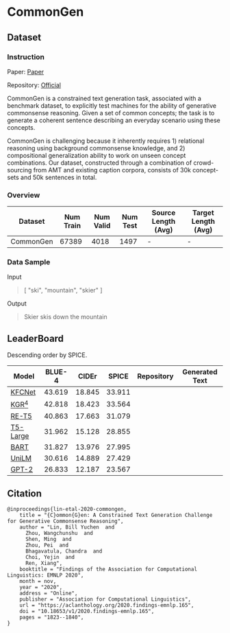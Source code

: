 # CommonGen

## Dataset

### Instruction

Paper: [Paper](https://arxiv.org/abs/1911.03705)

Repository: [Official](https://inklab.usc.edu/CommonGen/)

CommonGen is a constrained text generation task, associated with a benchmark dataset, to explicitly test machines for the ability of generative commonsense reasoning. Given a set of common concepts; the task is to generate a coherent sentence describing an everyday scenario using these concepts.

CommonGen is challenging because it inherently requires 1) relational reasoning using background commonsense knowledge, and 2) compositional generalization ability to work on unseen concept combinations. Our dataset, constructed through a combination of crowd-sourcing from AMT and existing caption corpora, consists of 30k concept-sets and 50k sentences in total.

### Overview

| Dataset   | Num Train | Num Valid | Num Test | Source Length (Avg) | Target Length (Avg) |
| --------- | --------- | --------- | -------- | ------------------- | ------------------- |
| CommonGen | $67389$   | $4018$    | $1497$   | -                   | -                   |

### Data Sample

Input

>  [ "ski", "mountain", "skier" ]

Output

>  Skier skis down the mountain

## LeaderBoard

Descending order by SPICE.

| Model                                                    | BLUE-4   | CIDEr    | SPICE    | Repository | Generated Text |
| -------------------------------------------------------- | -------- | -------- | -------- | ---------- | -------------- |
| [KFCNet](https://arxiv.org/abs/2109.06704)               | $43.619$ | $18.845$ | $33.911$ |            |                |
| [KGR$^4$](https://arxiv.org/abs/2112.08266)              | $42.818$ | $18.423$ | $33.564$ |            |                |
| [RE-T5](https://aclanthology.org/2021.findings-acl.269/) | $40.863$ | $17.663$ | $31.079$ |            |                |
| [T5-Large](https://arxiv.org/abs/1910.10683)             | $31.962$ | $15.128$ | $28.855$ |            |                |
| [BART](https://arxiv.org/abs/1910.13461)                 | $31.827$ | $13.976$ | $27.995$ |            |                |
| [UniLM](https://arxiv.org/abs/1905.03197v3)              | $30.616$ | $14.889$ | $27.429$ |            |                |
| [GPT-2](https://github.com/openai/gpt-2)                 | $26.833$ | $12.187$ | $23.567$ |            |                |

## Citation

```
@inproceedings{lin-etal-2020-commongen,
    title = "{C}ommon{G}en: A Constrained Text Generation Challenge for Generative Commonsense Reasoning",
    author = "Lin, Bill Yuchen  and
      Zhou, Wangchunshu  and
      Shen, Ming  and
      Zhou, Pei  and
      Bhagavatula, Chandra  and
      Choi, Yejin  and
      Ren, Xiang",
    booktitle = "Findings of the Association for Computational Linguistics: EMNLP 2020",
    month = nov,
    year = "2020",
    address = "Online",
    publisher = "Association for Computational Linguistics",
    url = "https://aclanthology.org/2020.findings-emnlp.165",
    doi = "10.18653/v1/2020.findings-emnlp.165",
    pages = "1823--1840",
} 
```